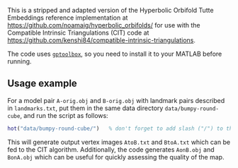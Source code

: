 This is a stripped and adapted version of the Hyperbolic Orbifold Tutte Embeddings reference implementation at https://github.com/noamaig/hyperbolic_orbifolds/ for use with the Compatible Intrinsic Triangulations (CIT) code at https://github.com/kenshi84/compatible-intrinsic-triangulations.

The code uses [`gptoolbox`](https://github.com/alecjacobson/gptoolbox), so you need to install it to your MATLAB before running.

## Usage example

For a model pair `A-orig.obj` and `B-orig.obj` with landmark pairs described in `landmarks.txt`, put them in the same data directory `data/bumpy-round-cube`, and run the script as follows:

```MATLAB
hot("data/bumpy-round-cube/") 	% don't forget to add slash ("/") to the end
```

This will generate output vertex images `AtoB.txt` and `BtoA.txt` which can be fed to the CIT algorithm.
Additionally, the code generates `AonB.obj` and `BonA.obj` which can be useful for quickly assessing the quality of the map.
